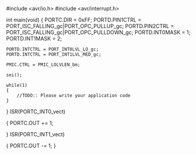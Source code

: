 #include <avr/io.h>
#include <avr/interrupt.h>

int main(void)
{
	PORTC.DIR = 0xFF;
	PORTD.PIN1CTRL = PORT_ISC_FALLING_gc|PORT_OPC_PULLUP_gc;
	PORTD.PIN2CTRL = PORT_ISC_FALLING_gc|PORT_OPC_PULLDOWN_gc;
	PORTD.INT0MASK = 1;
	PORTD.INT1MASK = 2;
	
	PORTD.INTCTRL = PORT_INT0LVL_LO_gc;
	PORTD.INTCTRL = PORT_INT1LVL_MED_gc;
	
	PMIC.CTRL = PMIC_LOLVLEN_bm;
	
	sei();
	
    while(1)
    {
        //TODO:: Please write your application code 
    }
}
ISR(PORTC_INT0_vect)

{
	PORTC.OUT += 1;
	
}
ISR(PORTC_INT1_vect)

{
	PORTC.OUT -= 1;
}
